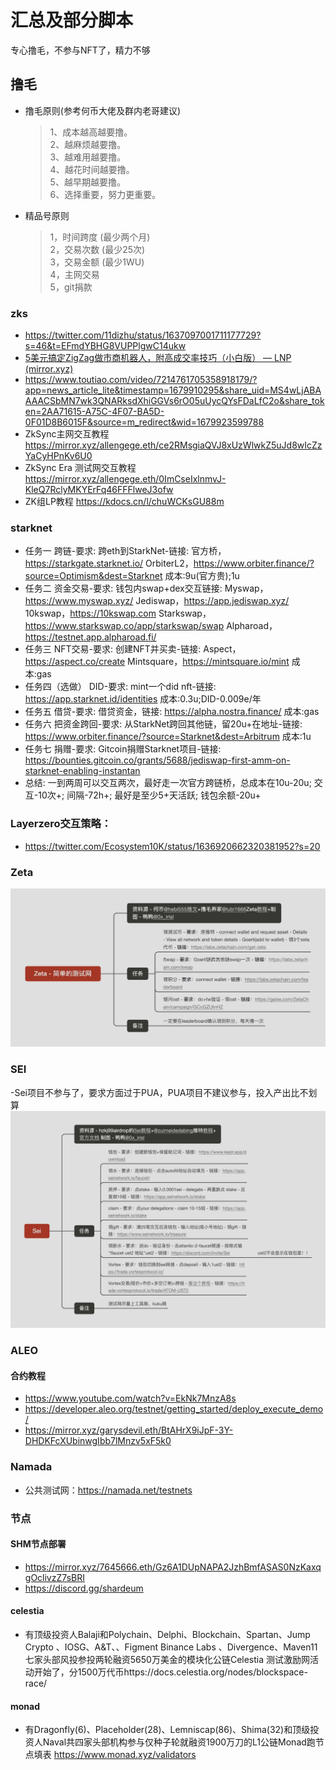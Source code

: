 # 汇总及部分脚本

专心撸毛，不参与NFT了，精力不够

## 撸毛
  - 撸毛原则(参考何币大佬及群内老哥建议)
      > 1、成本越高越要撸。  
      2、越麻烦越要撸。  
      3、越难用越要撸。  
      4、越花时间越要撸。  
      5、越早期越要撸。  
      6、选择重要，努力更重要。
  - 精品号原则
      > 1，时间跨度 (最少两个月)  
      2，交易次数 (最少25次)  
      3，交易金额 (最少1WU)  
      4，主网交易  
      5，git捐款  


### zks
- https://twitter.com/11dizhu/status/1637097001711177729?s=46&t=EFmdYBHG8VUPPlgwC14ukw
- [5美元搞定ZigZag做市商机器人，附高成交率技巧（小白版） — LNP (mirror.xyz)](https://mirror.xyz/lnpandy.eth/oX6s3dp18GHr5Q0cG_V-zK4UBUsPJzaGdYS1ECsUsUY)
- https://www.toutiao.com/video/7214761705358918179/?app=news_article_lite&timestamp=1679910295&share_uid=MS4wLjABAAAACSbMN7wk3QNARksdXhiGGVs6rO05uUycQYsFDaLfC2o&share_token=2AA71615-A75C-4F07-BA5D-0F01D8B6015F&source=m_redirect&wid=1679923599788
- ZkSync主网交互教程
  https://mirror.xyz/allengege.eth/ce2RMsgiaQVJ8xUzWlwkZ5uJd8wIcZzYaCyHPnKv6U0
- ZkSync Era 测试网交互教程
   https://mirror.xyz/allengege.eth/0ImCseIxlnmvJ-KleQ7RclyMKYErFq46FFFlweJ3ofw
- ZK组LP教程
  https://kdocs.cn/l/chuWCKsGU88m


### starknet
- 任务一
  跨链-要求:
  跨eth到StarkNet-链接:
  官方桥，https://starkgate.starknet.io/
  OrbiterL2，https://www.orbiter.finance/?source=Optimism&dest=Starknet
  成本:9u(官方贵);1u
- 任务二
  资金交易-要求:
  钱包内swap+dex交互链接:
  Myswap，https://www.myswap.xyz/
  Jediswap，https://app.jediswap.xyz/
  10kswap，https://10kswap.com
  Starkswap，https://www.starkswap.co/app/starkswap/swap
  Alpharoad，https://testnet.app.alpharoad.fi/
- 任务三
  NFT交易-要求:
  创建NFT并买卖-链接:
  Aspect，https://aspect.co/create
  Mintsquare，https://mintsquare.io/mint
  成本:gas
- 任务四（选做）
  DID-要求:
  mint一个did nft-链接:
  https://app.starknet.id/identities
  成本:0.3u;DID-0.009e/年
- 任务五
  借贷-要求:
  借贷资金，链接:
  https://alpha.nostra.finance/
  成本:gas
- 任务六
  把资金跨回-要求:
  从StarkNet跨回其他链，留20u+在地址-链接:
  https://www.orbiter.finance/?source=Starknet&dest=Arbitrum
  成本:1u
- 任务七
  捐赠-要求:
  Gitcoin捐赠Starknet项目-链接:
  https://bounties.gitcoin.co/grants/5688/jediswap-first-amm-on-starknet-enabling-instantan
- 总结:
  一到两周可以交互两次，最好走一次官方跨链桥，总成本在10u-20u;
  交互-10次+;
  间隔-72h+;
  最好是至少5+天活跃;
  钱包余额-20u+

### Layerzero交互策略：
- https://twitter.com/Ecosystem10K/status/1636920662320381952?s=20

### Zeta
![Zeta](Zeta.jpg)

### SEI
 -Sei项目不参与了，要求方面过于PUA，PUA项目不建议参与，投入产出比不划算
![Sei](Sei.jpg)

### ALEO
#### 合约教程
- https://www.youtube.com/watch?v=EkNk7MnzA8s
- https://developer.aleo.org/testnet/getting_started/deploy_execute_demo/
- https://mirror.xyz/garysdevil.eth/BtAHrX9iJpF-3Y-DHDKFcXUbinwgIbb7lMnzv5xF5k0

### Namada
 - 公共测试网：https://namada.net/testnets

### 节点
#### SHM节点部署
  - https://mirror.xyz/7645666.eth/Gz6A1DUpNAPA2JzhBmfASAS0NzKaxqgOclivzZ7sBRI
  - https://discord.gg/shardeum
#### celestia 
  - 有顶级投资人Balaji和Polychain、Delphi、Blockchain、Spartan、Jump Crypto 、IOSG、A&T、、Figment
    Binance Labs 、Divergence、Maven11七家头部风投参投两轮融资5650万美金的模块化公链Celestia 测试激励网活动开始了，分1500万代币https://docs.celestia.org/nodes/blockspace-race/

#### monad 
  - 有Dragonfly(6)、Placeholder(28)、Lemniscap(86)、Shima(32)和顶级投资人Naval共四家头部机构参与仅种子轮就融资1900万刀的L1公链Monad跑节点填表 https://www.monad.xyz/validators
